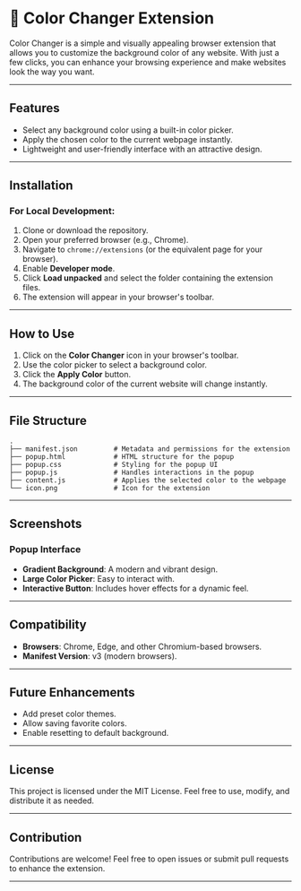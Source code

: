 # 🎨 Color Changer Extension

Color Changer is a simple and visually appealing browser extension that allows you to customize the background color of any website. With just a few clicks, you can enhance your browsing experience and make websites look the way you want.

---

## Features
- Select any background color using a built-in color picker.
- Apply the chosen color to the current webpage instantly.
- Lightweight and user-friendly interface with an attractive design.

---

## Installation

### For Local Development:
1. Clone or download the repository.
2. Open your preferred browser (e.g., Chrome).
3. Navigate to `chrome://extensions` (or the equivalent page for your browser).
4. Enable **Developer mode**.
5. Click **Load unpacked** and select the folder containing the extension files.
6. The extension will appear in your browser's toolbar.

---

## How to Use
1. Click on the **Color Changer** icon in your browser's toolbar.
2. Use the color picker to select a background color.
3. Click the **Apply Color** button.
4. The background color of the current website will change instantly.

---

## File Structure
```plaintext
.
├── manifest.json         # Metadata and permissions for the extension
├── popup.html            # HTML structure for the popup
├── popup.css             # Styling for the popup UI
├── popup.js              # Handles interactions in the popup
├── content.js            # Applies the selected color to the webpage
└── icon.png              # Icon for the extension
```

---

## Screenshots
### Popup Interface
- **Gradient Background**: A modern and vibrant design.
- **Large Color Picker**: Easy to interact with.
- **Interactive Button**: Includes hover effects for a dynamic feel.

---

## Compatibility
- **Browsers**: Chrome, Edge, and other Chromium-based browsers.
- **Manifest Version**: v3 (modern browsers).

---

## Future Enhancements
- Add preset color themes.
- Allow saving favorite colors.
- Enable resetting to default background.

---

## License
This project is licensed under the MIT License. Feel free to use, modify, and distribute it as needed.

---

## Contribution
Contributions are welcome! Feel free to open issues or submit pull requests to enhance the extension.

---



